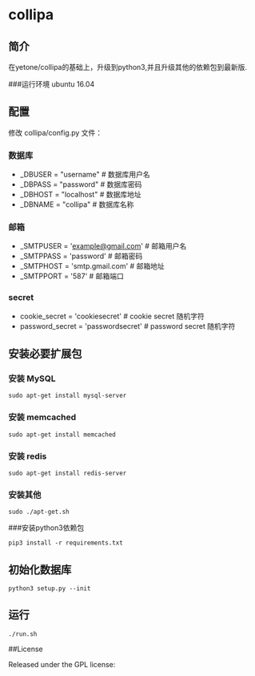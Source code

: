 collipa
=======
## 简介

在yetone/collipa的基础上，升级到python3,并且升级其他的依赖包到最新版.

###运行环境
ubuntu 16.04

## 配置

修改 collipa/config.py 文件：

### 数据库

- _DBUSER = "username" # 数据库用户名
- _DBPASS = "password" # 数据库密码
- _DBHOST = "localhost" # 数据库地址
- _DBNAME = "collipa" # 数据库名称

### 邮箱

- _SMTPUSER = 'example@gmail.com' # 邮箱用户名
- _SMTPPASS = 'password' # 邮箱密码
- _SMTPHOST = 'smtp.gmail.com' # 邮箱地址
- _SMTPPORT = '587' # 邮箱端口

### secret

- cookie_secret = 'cookiesecret' # cookie secret 随机字符
- password_secret = 'passwordsecret' # password secret 随机字符

## 安装必要扩展包

### 安装 MySQL

```
sudo apt-get install mysql-server
```

### 安装 memcached

```
sudo apt-get install memcached
```

### 安装 redis

```
sudo apt-get install redis-server
```

### 安装其他
```
sudo ./apt-get.sh
```

###安装python3依赖包
```
pip3 install -r requirements.txt
```

## 初始化数据库

```
python3 setup.py --init
```

## 运行

```
./run.sh
```

##License

Released under the GPL license:

